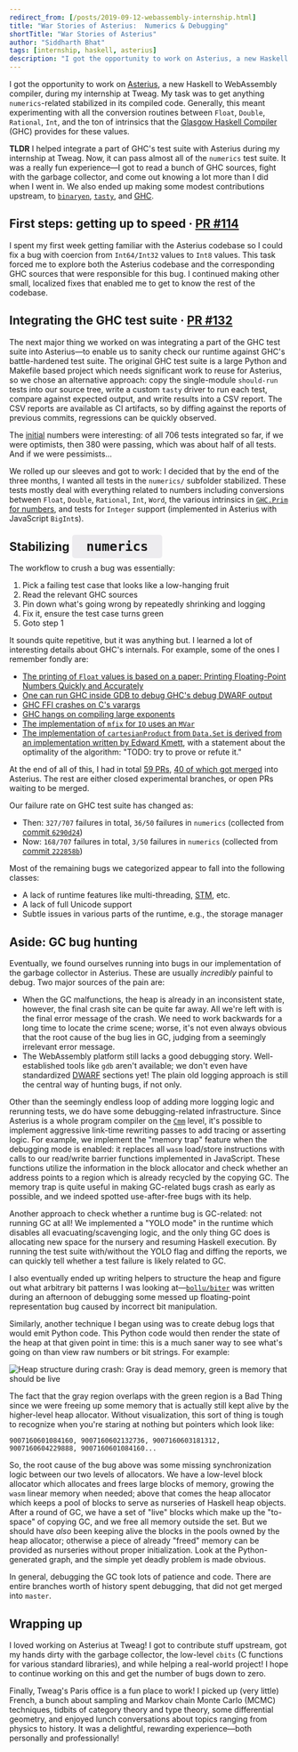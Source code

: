 ```yaml
---
redirect_from: [/posts/2019-09-12-webassembly-internship.html]
title: "War Stories of Asterius:  Numerics & Debugging"
shortTitle: "War Stories of Asterius"
author: "Siddharth Bhat"
tags: [internship, haskell, asterius]
description: "I got the opportunity to work on Asterius, a new Haskell to WebAssembly compiler, during my internship at Tweag. My task was to get anything numerics-related stabilized in its compiled code."
---
```


I got the opportunity to work on [Asterius](https://github.com/tweag/asterius#readme), a new Haskell to WebAssembly compiler, during my internship at Tweag. My task was to get
anything `numerics`-related stabilized in its compiled code. Generally, this meant experimenting with all
the conversion routines between `Float`, `Double`, `Rational`, `Int`,
and the ton of intrinsics that the [Glasgow Haskell Compiler](https://www.haskell.org/ghc/) (GHC) provides for these values.

**TLDR** I helped integrate a part of GHC's test suite with Asterius during my internship at Tweag. Now, it can pass almost all of the
`numerics` test suite. It was a really fun experience—I got to read a bunch
of GHC sources, fight with the garbage collector, and come out knowing a lot
more than I did when I went in. We also ended up making some modest contributions
upstream, to [`binaryen`](https://github.com/WebAssembly/binaryen/pulls?utf8=%E2%9C%93&q=author%3Abollu),
[`tasty`](https://github.com/feuerbach/tasty/pulls?utf8=%E2%9C%93&q=author%3Abollu),
and [GHC](https://gitlab.haskell.org/ghc/ghc/merge_requests?scope=all&utf8=%E2%9C%93&state=all&author_username=bollu).

## First steps: getting up to speed &middot; [PR #114](https://github.com/tweag/asterius/pull/114)

I spent my first week getting familiar with the Asterius codebase so I could fix a bug
with coercion from `Int64/Int32` values to `Int8` values. This task forced me to explore both
the Asterius codebase and the corresponding GHC sources that
were responsible for this bug. I continued making other small, localized
fixes that enabled me to get to know the rest of the codebase.

## Integrating the GHC test suite &middot; [PR #132](https://github.com/tweag/asterius/pull/132)

The next major thing we worked on was integrating a part of the GHC test suite
into Asterius—to enable us to sanity check our runtime against GHC's
battle-hardened test suite. The original GHC test suite is a large Python and
Makefile based project which needs significant work to reuse for Asterius,
so we chose an alternative approach: copy the single-module
`should-run` tests into our source tree, write a custom `tasty` driver to run
each test, compare against expected output, and write results into a CSV report.
The CSV reports are available as CI artifacts, so by diffing against the reports
of previous commits, regressions can be quickly observed.

The [initial](https://circleci.com/gh/tweag/asterius/3724) numbers were
interesting: of all 706 tests integrated so far, if we were optimists, then 380
were passing, which was about half of all tests. And if we were pessimists...

We rolled up our sleeves and got to work: I decided that by the end of the three months, I
wanted all tests in the `numerics/` subfolder stabilized. These tests mostly deal with
everything related to numbers including conversions between `Float`, `Double`, `Rational`, `Int`, `Word`,
the various intrinsics in [`GHC.Prim` for numbers](http://hackage.haskell.org/package/ghc-prim-0.5.3/docs/GHC-Prim.html),
and tests for `Integer` support (implemented in Asterius with JavaScript `BigInt`s).

<h2>Stabilizing <code style="
    padding: .5rem .5em;
    font-size: 1;
    font-size: 110%;
    background-color: rgba(40, 18, 66, 0.07);
    border-radius: .3rem;
    "> numerics </code></h2>

The workflow to crush a bug was essentially:

1. Pick a failing test case that looks like a low-hanging fruit
2. Read the relevant GHC sources
3. Pin down what's going wrong by repeatedly shrinking and logging
4. Fix it, ensure the test case turns green
5. Goto step 1

It sounds quite repetitive, but it was anything but. I learned a lot of interesting details
about GHC's internals. For example, some of the ones I remember fondly are:

- [The printing of `Float` values is based on a paper: Printing Floating-Point Numbers Quickly and Accurately](https://www.cs.indiana.edu/~dyb/pubs/FP-Printing-PLDI96.pdf)
- [One can run GHC inside GDB to debug GHC's debug DWARF output](https://github.com/ghc/ghc/blob/535a26c90f458801aeb1e941a3f541200d171e8f/compiler/cmm/Debug.hs#L458)
- [GHC FFI crashes on C's varargs](https://github.com/ghc/ghc/blob/535a26c90f458801aeb1e941a3f541200d171e8f/testsuite/tests/rts/T7160.hs#L6)
- [GHC hangs on compiling large exponents](https://gitlab.haskell.org/ghc/ghc/issues/9059)
- [The implementation of `mfix` for `IO` uses an `MVar`](http://hackage.haskell.org/package/base-4.12.0.0/docs/src/System.IO.html#fixIO)
- [The implementation of `cartesianProduct` from `Data.Set` is derived from an implementation written by Edward Kmett](http://hackage.haskell.org/package/containers-0.6.2.1/docs/src/Data.Set.Internal.html#cartesianProduct),
  with a statement about the optimality of the algorithm: "TODO: try to prove or refute it."

At the end of all of this, I had in total [59 PRs](https://github.com/tweag/asterius/pulls?utf8=%E2%9C%93&q=is%3Apr+author%3Abollu),
[40 of which got merged](https://github.com/tweag/asterius/pulls?utf8=%E2%9C%93&q=is%3Amerged+author%3Abollu) into Asterius.
The rest are either closed experimental branches, or open PRs waiting to be merged.

Our failure rate on GHC test suite has changed as:

- Then: `327/707` failures in total, `36/50` failures in `numerics` (collected from [commit `6290d24`](https://circleci.com/gh/tweag/asterius/5866#artifacts/containers/0))
- Now: `168/707` failures in total, `3/50` failures in `numerics` (collected from [commit `222858b`](https://circleci.com/gh/tweag/asterius/5866#artifacts/containers/0))

Most of the remaining bugs we categorized appear to fall into the following classes:

- A lack of runtime features like multi-threading, [STM](https://wiki.haskell.org/Software_transactional_memory), etc.
- A lack of full Unicode support
- Subtle issues in various parts of the runtime, e.g., the storage manager

## Aside: GC bug hunting

Eventually, we found ourselves running into bugs in our implementation of the
garbage collector in Asterius. These are usually _incredibly_ painful to debug.
Two major sources of the pain are:

- When the GC malfunctions, the heap is already in an inconsistent state,
  however, the final crash site can be quite far away. All we're left with is
  the final error message of the crash. We need to work backwards for a long
  time to locate the crime scene; worse, it's not even always obvious that the
  root cause of the bug lies in GC, judging from a seemingly irrelevant error
  message.
- The WebAssembly platform still lacks a good debugging story. Well-established
  tools like `gdb` aren't available; we don't even have standardized [DWARF](https://gitlab.haskell.org/ghc/ghc/wikis/dwarf)
  sections yet! The plain old logging approach is still the central way of
  hunting bugs, if not only.

Other than the seemingly endless loop of adding more logging logic and rerunning
tests, we do have some debugging-related infrastructure. Since Asterius is a
whole program compiler on the [`Cmm`](https://gitlab.haskell.org/ghc/ghc/wikis/commentary/compiler/cmm-type) level, it's possible to implement aggressive
link-time rewriting passes to add tracing or asserting logic. For example, we
implement the "memory trap" feature when the debugging mode is enabled: it
replaces all `wasm` load/store instructions with calls to our read/write barrier
functions implemented in JavaScript. These functions utilize the information in
the block allocator and check whether an address points to a region which is
already recycled by the copying GC. The memory trap is quite useful in making
GC-related bugs crash as early as possible, and we indeed spotted use-after-free
bugs with its help.

Another approach to check whether a runtime bug is GC-related: not running GC
at all! We implemented a "YOLO mode" in the runtime which disables all
evacuating/scavenging logic, and the only thing GC does is allocating new space
for the nursery and resuming Haskell execution. By running the test suite
with/without the YOLO flag and diffing the reports, we can quickly tell whether
a test failure is likely related to GC.

I also eventually ended up writing helpers to structure the heap and figure out what
arbitrary bit patterns I was looking at—[`bollu/biter`](https://github.com/bollu/biter)
was written during an afternoon of debugging some messed up floating-point representation bug
caused by incorrect bit manipulation.

Similarly, another technique I began using was to create debug logs that would emit Python code. This Python code would then
render the state of the heap at that given point in time: this is a much saner way to see what's
going on than view raw numbers or bit strings. For example:

![Heap structure during crash: Gray is dead memory, green is memory that should be live](./heap-render-fib.png)

The fact that the gray region overlaps with the green region is a Bad Thing
since we were freeing up some memory that is actually still kept alive by the
higher-level heap allocator. Without visualization, this sort of thing is tough to recognize when you're staring at nothing but pointers which look like:

```
9007160601084160, 9007160602132736, 9007160603181312, 9007160604229888, 9007160601084160...
```

So, the root cause of the bug above was some missing synchronization logic
between our two levels of allocators. We have a low-level block allocator which
allocates and frees large blocks of memory, growing the `wasm` linear memory when
needed; above that comes the heap allocator which keeps a pool of blocks to
serve as nurseries of Haskell heap objects. After a round of GC, we have a set
of "live" blocks which make up the "to-space" of copying GC, and we free all
memory outside the set. But we should have _also_ been keeping alive the blocks
in the pools owned by the heap allocator; otherwise a piece of already "freed"
memory can be provided as nurseries without proper initialization. Look at
the Python-generated graph, and the simple yet deadly problem is made obvious.

In general, debugging the GC took lots of patience and code. There are entire branches worth of history
spent debugging, that did not get merged into `master`.

## Wrapping up

I loved working on Asterius at Tweag! I got to contribute
stuff upstream, got my hands dirty with the garbage collector, the low-level `cbits` (C functions for various standard libraries), and
while helping a real-world project! I hope to continue working on this and get the number of
bugs down to zero.

Finally, Tweag's Paris office is a fun place to work! I picked up
(very little) French, a bunch about sampling and Markov chain Monte Carlo (MCMC) techniques, tidbits
of category theory and type theory, some differential geometry,
and enjoyed lunch conversations about topics ranging from physics to history. It was a delightful, rewarding experience—both personally and professionally!
